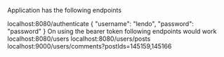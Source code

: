 Application has the following endpoints

localhost:8080/authenticate
{
"username": "lendo",
"password": "password"
}
On using the bearer token following endpoints would work
localhost:8080/users
localhost:8080/users/posts
localhost:9000/users/comments?postIds=145159,145166